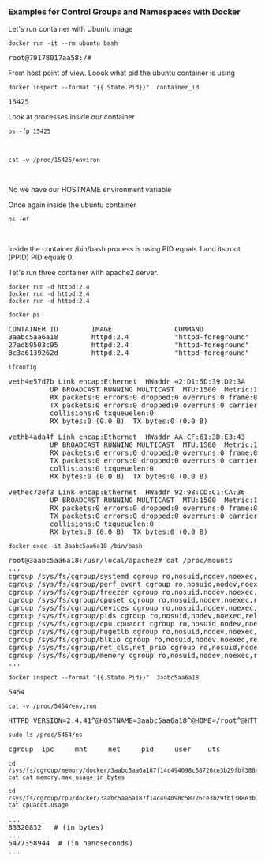 ### Examples for Control Groups and Namespaces with Docker


Let's  run container with Ubuntu image

```console
docker run -it --rm ubuntu bash
```
<pre>
root@79178017aa58:/#
</pre>

From host point of view. Loook what pid  the ubuntu container is using

```console
docker inspect --format "{{.State.Pid}}"  container_id
```
<pre>
15425
</pre>

Look at processes inside our container

```console
ps -fp 15425
```
<pre>

</pre>


```console
cat -v /proc/15425/environ
```
<pre>

</pre>
No we have our HOSTNAME environment variable

Once again inside the ubuntu container
```console
ps -ef
```
<pre>

</pre>

Inside the container /bin/bash process is using PID equals 1  and its root (PPID) PID equals 0.


Tet's run three container with apache2 server.
```console
docker run -d httpd:2.4
docker run -d httpd:2.4
docker run -d httpd:2.4

docker ps
```

<pre>
CONTAINER ID        IMAGE               COMMAND              CREATED             STATUS              PORTS               NAMES
3aabc5aa6a18        httpd:2.4           "httpd-foreground"   4 seconds ago       Up 3 seconds        80/tcp              elated_bhaskara
27adb9503c95        httpd:2.4           "httpd-foreground"   9 seconds ago       Up 7 seconds        80/tcp              gallant_driscoll
8c3a6139262d        httpd:2.4           "httpd-foreground"   44 seconds ago      Up 43 seconds       80/tcp              angry_varahamihira
</pre>

```console
ifconfig 
```
<pre>
veth4e57d7b Link encap:Ethernet  HWaddr 42:D1:5D:39:D2:3A  
          UP BROADCAST RUNNING MULTICAST  MTU:1500  Metric:1
          RX packets:0 errors:0 dropped:0 overruns:0 frame:0
          TX packets:0 errors:0 dropped:0 overruns:0 carrier:0
          collisions:0 txqueuelen:0 
          RX bytes:0 (0.0 B)  TX bytes:0 (0.0 B)

vethb4ada4f Link encap:Ethernet  HWaddr AA:CF:61:3D:E3:43  
          UP BROADCAST RUNNING MULTICAST  MTU:1500  Metric:1
          RX packets:0 errors:0 dropped:0 overruns:0 frame:0
          TX packets:0 errors:0 dropped:0 overruns:0 carrier:0
          collisions:0 txqueuelen:0 
          RX bytes:0 (0.0 B)  TX bytes:0 (0.0 B)

vethec72ef3 Link encap:Ethernet  HWaddr 92:98:CD:C1:CA:36  
          UP BROADCAST RUNNING MULTICAST  MTU:1500  Metric:1
          RX packets:0 errors:0 dropped:0 overruns:0 frame:0
          TX packets:0 errors:0 dropped:0 overruns:0 carrier:0
          collisions:0 txqueuelen:0 
          RX bytes:0 (0.0 B)  TX bytes:0 (0.0 B)
</pre>


```console
docker exec -it 3aabc5aa6a18 /bin/bash
```
<pre>
root@3aabc5aa6a18:/usr/local/apache2# cat /proc/mounts
...
cgroup /sys/fs/cgroup/systemd cgroup ro,nosuid,nodev,noexec,relatime,xattr,release_agent=/lib/systemd/systemd-cgroups-agent,name=systemd 0 0
cgroup /sys/fs/cgroup/perf_event cgroup ro,nosuid,nodev,noexec,relatime,perf_event 0 0
cgroup /sys/fs/cgroup/freezer cgroup ro,nosuid,nodev,noexec,relatime,freezer 0 0
cgroup /sys/fs/cgroup/cpuset cgroup ro,nosuid,nodev,noexec,relatime,cpuset 0 0
cgroup /sys/fs/cgroup/devices cgroup ro,nosuid,nodev,noexec,relatime,devices 0 0
cgroup /sys/fs/cgroup/pids cgroup ro,nosuid,nodev,noexec,relatime,pids 0 0
cgroup /sys/fs/cgroup/cpu,cpuacct cgroup ro,nosuid,nodev,noexec,relatime,cpu,cpuacct 0 0
cgroup /sys/fs/cgroup/hugetlb cgroup ro,nosuid,nodev,noexec,relatime,hugetlb 0 0
cgroup /sys/fs/cgroup/blkio cgroup ro,nosuid,nodev,noexec,relatime,blkio 0 0
cgroup /sys/fs/cgroup/net_cls,net_prio cgroup ro,nosuid,nodev,noexec,relatime,net_cls,net_prio 0 0
cgroup /sys/fs/cgroup/memory cgroup ro,nosuid,nodev,noexec,relatime,memory 0 0
...
</pre>

```console
docker inspect --format "{{.State.Pid}}"  3aabc5aa6a18
```
<pre>
5454  
</pre>

```console
cat -v /proc/5454/environ
```


<pre>
HTTPD_VERSION=2.4.41^@HOSTNAME=3aabc5aa6a18^@HOME=/root^@HTTPD_PATCHES=^@PATH=/usr/local/apache2/bin:/usr/local/sbin:/usr/local/bin:/usr/sbin:/usr/bin:/sbin:/bin^@HTTPD_SHA256=133d48298fe5315ae9366a0ec66282fa4040efa5d566174481077ade7d18ea40^@HTTPD_PREFIX=/usr/local/apache2^@PWD=/usr/local/apache2^
</pre>

```console
sudo ls /proc/5454/ns
```
<pre>
cgroup  ipc     mnt     net     pid     user    uts
</pre>

```console
cd /sys/fs/cgroup/memory/docker/3aabc5aa6a187f14c494098c58726ce3b29fbf388e3b7b94174cc28a9f1f7605/
cat cat memory.max_usage_in_bytes 

cd /sys/fs/cgroup/cpu/docker/3aabc5aa6a187f14c494098c58726ce3b29fbf388e3b7b94174cc28a9f1f7605/
cat cpuacct.usage

```

<pre>
...
83320832   # (in bytes)
...
5477358944  # (in nanoseconds)
...
</pre>

